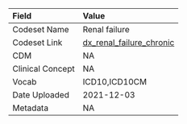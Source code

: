 |Field            |Value                    |
|:----------------|:------------------------|
|Codeset Name     |Renal failure            |
|Codeset Link     |[dx_renal_failure_chronic](https://github.com/PEDSnet/Variable-Dictionary/blob/main/conditions/dx_renal_failure_chronic.csv)|
|CDM              |NA                       |
|Clinical Concept |NA                       |
|Vocab            |ICD10,ICD10CM            |
|Date Uploaded    |2021-12-03               |
|Metadata         |NA                       |
